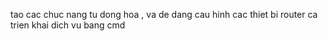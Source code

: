 tao cac chuc nang tu dong hoa , va de dang cau hinh cac thiet bi router ca trien khai dich vu bang cmd
